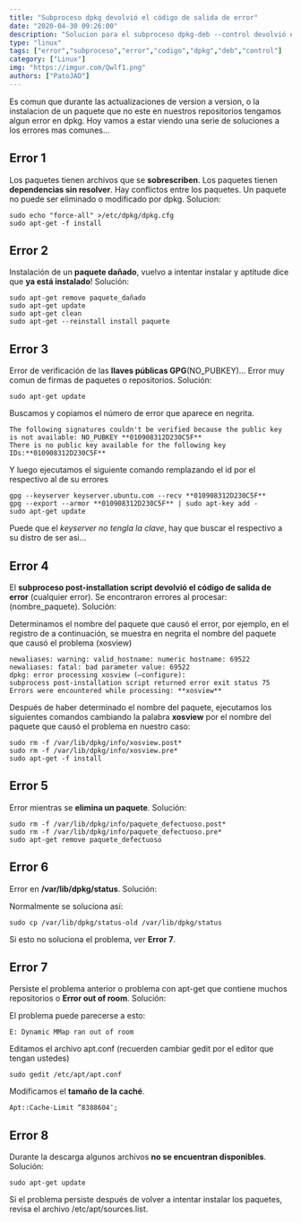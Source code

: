 ```yaml
---
title: "Subproceso dpkg devolvió el código de salida de error"
date: "2020-04-30 09:26:00"
description: "Solucion para el subproceso dpkg-deb --control devolvió el código de salida de error, y otros errores comunes"
type: "linux"
tags: ["error","subproceso","error","codigo","dpkg","deb","control"]
category: ["Linux"]
img: "https://imgur.com/Qwlf1.png"
authors: ["PatoJAD"]
---
```


Es comun que durante las actualizaciones de version a version, o la instalacion de un paquete que no este en nuestros repositorios tengamos algun error en dpkg. Hoy vamos a estar viendo una serie de soluciones a los errores mas comunes...




## Error 1



 Los paquetes tienen archivos que se **sobrescriben**. Los paquetes tienen **dependencias sin resolver**. Hay conflictos entre los paquetes. Un paquete no puede ser eliminado o modificado por dpkg. Solucion:



    sudo echo "force-all" >/etc/dpkg/dpkg.cfg
    sudo apt-get -f install




## Error 2



Instalación de un **paquete dañado**, vuelvo a intentar instalar y aptitude dice que **ya está instalado**! Solución:



    sudo apt-get remove paquete_dañado
    sudo apt-get update
    sudo apt-get clean
    sudo apt-get --reinstall install paquete




## Error 3



Error de verificación de las **llaves públicas GPG**(NO_PUBKEY)… Error muy comun de firmas de paquetes o repositorios. Solución:



    sudo apt-get update



Buscamos y copiamos el número de error que aparece en negrita.



    The following signatures couldn't be verified because the public key is not available: NO_PUBKEY **010908312D230C5F**
    There is no public key available for the following key IDs:**010908312D230C5F**



Y luego ejecutamos el siguiente comando remplazando el id por el respectivo al de su errores



    gpg --keyserver keyserver.ubuntu.com --recv **010908312D230C5F**
    gpg --export --armor **010908312D230C5F** | sudo apt-key add -
    sudo apt-get update



Puede que el *keyserver no tengla la clave*, hay que buscar el respectivo a su distro de ser asi...




## Error 4



El **subproceso post-installation script devolvió el código de salida de error** (cualquier error). Se encontraron errores al procesar: (nombre_paquete). Solución:

Determinamos el nombre del paquete que causó el error, por ejemplo, en el registro de a continuación, se muestra en negrita el nombre del paquete que causó el problema (xosview)



    newaliases: warning: valid_hostname: numeric hostname: 69522
    newaliases: fatal: bad parameter value: 69522
    dpkg: error processing xosview (–configure):
    subprocess post-installation script returned error exit status 75
    Errors were encountered while processing: **xosview**



Después de haber determinado el nombre del paquete, ejecutamos los siguientes comandos cambiando la palabra **xosview** por el nombre del paquete que causó el problema en nuestro caso:



    sudo rm -f /var/lib/dpkg/info/xosview.post*
    sudo rm -f /var/lib/dpkg/info/xosview.pre*
    sudo apt-get -f install




## Error 5



Error mientras se **elimina un paquete**. Solución:



    sudo rm -f /var/lib/dpkg/info/paquete_defectuoso.post*
    sudo rm -f /var/lib/dpkg/info/paquete_defectuoso.pre*
    sudo apt-get remove paquete_defectuoso




## Error 6



Error en **/var/lib/dpkg/status**. Solución:

Normalmente se soluciona así:



    sudo cp /var/lib/dpkg/status-old /var/lib/dpkg/status



Si esto no soluciona el problema, ver **Error 7**.




## Error 7



Persiste el problema anterior o problema con apt-get que contiene muchos repositorios o **Error out of room**. Solución:

El problema puede parecerse a esto:



    E: Dynamic MMap ran out of room



Editamos el archivo apt.conf (recuerden cambiar gedit por el editor que tengan ustedes)



    sudo gedit /etc/apt/apt.conf



Modificamos el **tamaño de la caché**.



    Apt::Cache-Limit “8388604″;




## Error 8



Durante la descarga algunos archivos **no se encuentran disponibles**. Solución:



    sudo apt-get update



Si el problema persiste después de volver a intentar instalar los paquetes, revisa el archivo /etc/apt/sources.list.
